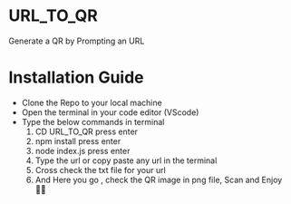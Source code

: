 # URL_TO_QR
Generate a QR by Prompting an URL

# Installation Guide
- Clone the Repo to your local machine
- Open the terminal in your code editor (VScode)
- Type the below commands in terminal 
   1. CD URL_TO_QR press enter
   2. npm install press enter
   3. node index.js press enter
   4.  Type the url or copy paste any url in the terminal
   5.  Cross check the txt file for your url
   6.  And Here you go , check the QR image in png file, Scan and Enjoy 👨‍💻




